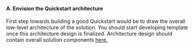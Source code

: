 <br><h4><b>A. Envision the Quickstart architecture</b></h3> 
<font style="segoe ui">
First step towards building  a good Quickstart would be to draw the overall low-level architecture of the  solution. You should start developing template once this architecture design is  finalized. Architecture design should contain overall solution components <a href="https://github.com/Azure/azure-quickstart-templates/tree/master/trend-chef-splunk-security">here.</a>
